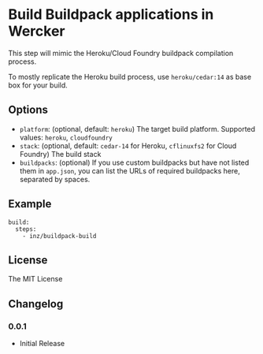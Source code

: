 # Build Buildpack applications in Wercker

This step will mimic the Heroku/Cloud Foundry buildpack compilation process.

To mostly replicate the Heroku build process, use `heroku/cedar:14` as base box for your build.

## Options

* `platform`: (optional, default: `heroku`) The target build platform. Supported values: `heroku`, `cloudfoundry`
* `stack`: (optional, default: `cedar-14` for Heroku, `cflinuxfs2` for Cloud Foundry) The build stack
* `buildpacks`: (optional) If you use custom buildpacks but have not listed them in `app.json`, you can list the URLs of required buildpacks here, separated by spaces.

## Example

    build:
      steps:
        - inz/buildpack-build

## License

The MIT License

## Changelog

### 0.0.1

* Initial Release